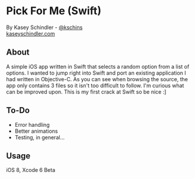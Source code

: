Pick For Me (Swift)
===================

By Kasey Schindler - [@kschins](http://twitter.com/kschins)  
[kaseyschindler.com](http://kaseyschindler.com)

About
-----
A simple iOS app written in Swift that selects a random option from a list of options.
I wanted to jump right into Swift and port an existing application I had written in Objective-C. 
As you can see when browsing the source, the app only contains 3 files so it isn't too difficult
to follow. I'm curious what can be improved upon. This is my first crack at Swift so be nice :]

To-Do
-----
- Error handling
- Better animations
- Testing, in general...

Usage
-----
iOS 8, Xcode 6 Beta
